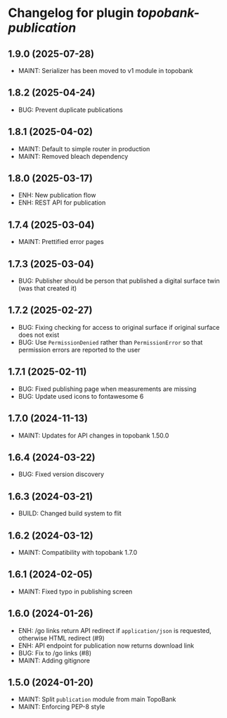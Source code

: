 # Changelog for plugin *topobank-publication*

## 1.9.0 (2025-07-28)

- MAINT: Serializer has been moved to v1 module in topobank

## 1.8.2 (2025-04-24)

- BUG: Prevent duplicate publications

## 1.8.1 (2025-04-02)

- MAINT: Default to simple router in production
- MAINT: Removed bleach dependency

## 1.8.0 (2025-03-17)

- ENH: New publication flow
- ENH: REST API for publication

## 1.7.4 (2025-03-04)

- MAINT: Prettified error pages

## 1.7.3 (2025-03-04)

- BUG: Publisher should be person that published a digital surface twin (was
  that created it)

## 1.7.2 (2025-02-27)

- BUG: Fixing checking for access to original surface if original surface does
  not exist
- BUG: Use `PermissionDenied` rather than `PermissionError` so that permission
  errors are reported to the user

## 1.7.1 (2025-02-11)

- BUG: Fixed publishing page when measurements are missing
- BUG: Update used icons to fontawesome 6

## 1.7.0 (2024-11-13)

- MAINT: Updates for API changes in topobank 1.50.0

## 1.6.4 (2024-03-22)
 
- BUG: Fixed version discovery

## 1.6.3 (2024-03-21)

- BUILD: Changed build system to flit

## 1.6.2 (2024-03-12)

- MAINT: Compatibility with topobank 1.7.0

## 1.6.1 (2024-02-05)

- MAINT: Fixed typo in publishing screen

## 1.6.0 (2024-01-26)

- ENH: /go links return API redirect if `application/json` is requested,
  otherwise HTML redirect (#9)
- ENH: API endpoint for publication now returns download link
- BUG: Fix to /go links (#8)
- MAINT: Adding gitignore

## 1.5.0 (2024-01-20)

- MAINT: Split `publication` module from main TopoBank
- MAINT: Enforcing PEP-8 style
